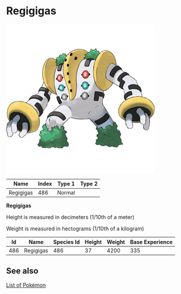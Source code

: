 # Regigigas


![Regigigas](images/486.png)

| **Name** | **Index** | **Type 1** | **Type 2** |
|----|----|----|----|
| Regigigas | 486 | Normal  |  |

**Regigigas** 


Height is measured in decimeters (1/10th of a meter)

Weight is measured in hectograms (1/10th of a kilogram)

| **Id** | **Name** | **Species Id** | **Height** | **Weight** | **Base Experience** |
|--------|----------|----------------|------------|------------|---------------------|
| 486 | Regigigas | 486 | 37 | 4200 | 335 |


## See also

[List of Pokémon](../pokemon.md)
